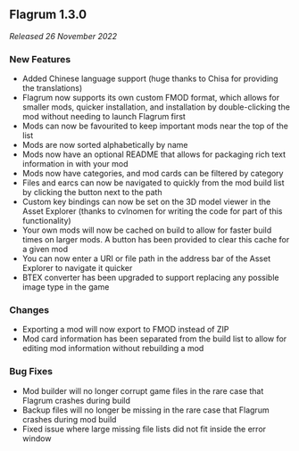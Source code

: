 ## Flagrum 1.3.0

_Released 26 November 2022_

### New Features

- Added Chinese language support (huge thanks to Chisa for providing the translations)
- Flagrum now supports its own custom FMOD format, which allows for smaller mods, quicker installation, and installation by double-clicking the mod without needing to launch Flagrum first
- Mods can now be favourited to keep important mods near the top of the list
- Mods are now sorted alphabetically by name
- Mods now have an optional README that allows for packaging rich text information in with your mod
- Mods now have categories, and mod cards can be filtered by category
- Files and earcs can now be navigated to quickly from the mod build list by clicking the button next to the path
- Custom key bindings can now be set on the 3D model viewer in the Asset Explorer (thanks to cvlnomen for writing the code for part of this functionality)
- Your own mods will now be cached on build to allow for faster build times on larger mods. A button has been provided to clear this cache for a given mod
- You can now enter a URI or file path in the address bar of the Asset Explorer to navigate it quicker
- BTEX converter has been upgraded to support replacing any possible image type in the game

### Changes

- Exporting a mod will now export to FMOD instead of ZIP
- Mod card information has been separated from the build list to allow for editing mod information without rebuilding a mod

### Bug Fixes

- Mod builder will no longer corrupt game files in the rare case that Flagrum crashes during build
- Backup files will no longer be missing in the rare case that Flagrum crashes during mod build
- Fixed issue where large missing file lists did not fit inside the error window